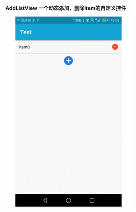 ### AddListView 一个动态添加，删除item的自定义控件
<a href="./screenshots/AddListView.gif"> <img src="./screenshots/AddListView.gif" width = 80% /> </a>